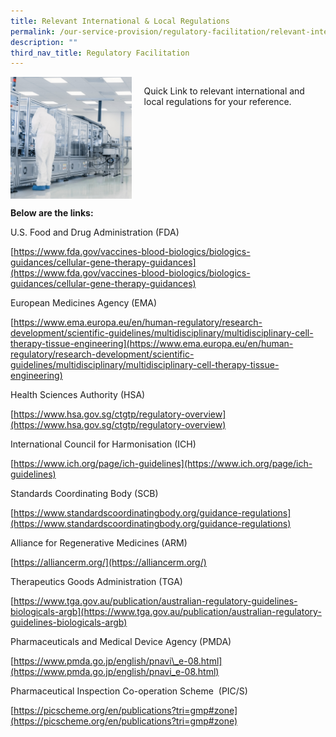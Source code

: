 ```yaml
---
title: Relevant International & Local Regulations
permalink: /our-service-provision/regulatory-facilitation/relevant-international-local-regulations/
description: ""
third_nav_title: Regulatory Facilitation
---
```

<div style="display: flex;">
    <div style="width: 40%;">
        <img src="/images/Our%20Service%20Provision/shutterstock_1268263936.jpg" align="right">
    </div>
    <div style="width: 60%; padding-left: 20px;">
        <p>Quick Link to relevant international and local regulations for your reference.</p>
    </div>
</div>

**Below are the links:**

U.S. Food and Drug Administration (FDA)

[https://www.fda.gov/vaccines-blood-biologics/biologics-guidances/cellular-gene-therapy-guidances](https://www.fda.gov/vaccines-blood-biologics/biologics-guidances/cellular-gene-therapy-guidances)

European Medicines Agency (EMA)

[https://www.ema.europa.eu/en/human-regulatory/research-development/scientific-guidelines/multidisciplinary/multidisciplinary-cell-therapy-tissue-engineering](https://www.ema.europa.eu/en/human-regulatory/research-development/scientific-guidelines/multidisciplinary/multidisciplinary-cell-therapy-tissue-engineering)

Health Sciences Authority (HSA)

[https://www.hsa.gov.sg/ctgtp/regulatory-overview](https://www.hsa.gov.sg/ctgtp/regulatory-overview)

International Council for Harmonisation (ICH)

[https://www.ich.org/page/ich-guidelines](https://www.ich.org/page/ich-guidelines)

Standards Coordinating Body (SCB)

[https://www.standardscoordinatingbody.org/guidance-regulations](https://www.standardscoordinatingbody.org/guidance-regulations)

Alliance for Regenerative Medicines (ARM)

[https://alliancerm.org/](https://alliancerm.org/)

Therapeutics Goods Administration (TGA)

[https://www.tga.gov.au/publication/australian-regulatory-guidelines-biologicals-argb](https://www.tga.gov.au/publication/australian-regulatory-guidelines-biologicals-argb)

Pharmaceuticals and Medical Device Agency (PMDA)

[https://www.pmda.go.jp/english/pnavi\_e-08.html](https://www.pmda.go.jp/english/pnavi_e-08.html)

Pharmaceutical Inspection Co-operation Scheme&nbsp; (PIC/S)

[https://picscheme.org/en/publications?tri=gmp#zone](https://picscheme.org/en/publications?tri=gmp#zone)
